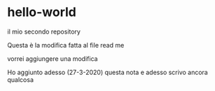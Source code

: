 # hello-world
il mio secondo repository

Questa è la modifica fatta al file read me

vorrei aggiungere una modifica 

Ho aggiunto adesso (27-3-2020) questa nota
e adesso scrivo ancora qualcosa